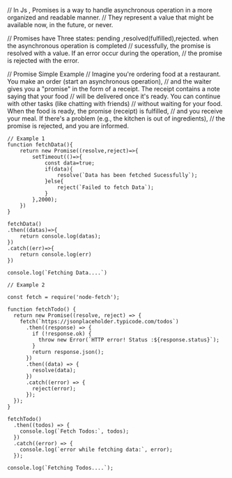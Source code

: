 // In Js , Promises is a way to handle asynchronous operation in a more organized and readable manner.
// They represent a value that might be available now, in the future, or never.

// Promises have Three states: pending ,resolved(fulfilled),rejected. when the asynchronous operation is completed 
// sucessfully, the promise is resolved with a value. If an error occur during the operation, 
// the promise is rejected with the error.

// Promise Simple Example
// Imagine you're ordering food at a restaurant. You make an order (start an asynchronous operation), 
// and the waiter gives you a "promise" in the form of a receipt. The receipt contains a note saying that your food
//  will be delivered once it's ready. You can continue with other tasks (like chatting with friends) 
// without waiting for your food. When the food is ready, the promise (receipt) is fulfilled, 
// and you receive your meal. If there's a problem (e.g., the kitchen is out of ingredients), 
// the promise is rejected, and you are informed.
```
// Example 1
function fetchData(){
    return new Promise((resolve,reject)=>{
        setTimeout(()=>{
            const data=true;
            if(data){
                resolve(`Data has been fetched Sucessfully`);
            }else{
                reject(`Failed to fetch Data`);
            }
        },2000);
    })
}

fetchData()
.then((datas)=>{
    return console.log(datas);
})
.catch((err)=>{
    return console.log(err)
})

console.log(`Fetching Data....`)

// Example 2

const fetch = require('node-fetch');

function fetchTodo() {
  return new Promise((resolve, reject) => {
    fetch(`https://jsonplaceholder.typicode.com/todos`)
      .then((response) => {
        if (!response.ok) {
          throw new Error(`HTTP error! Status :${response.status}`);
        }
        return response.json();
      })
      .then((data) => {
        resolve(data);
      })
      .catch((error) => {
        reject(error);
      });
  });
}

fetchTodo()
  .then((todos) => {
    console.log(`Fetch Todos:`, todos);
  })
  .catch((error) => {
    console.log(`error while fetching data:`, error);
  });

console.log(`Fetching Todos....`);
```
